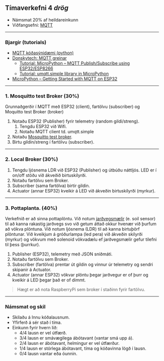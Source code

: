 ## Tímaverkefni 4 _drög_

- Námsmat 20% af heildareinkunn
- Viðfangsefni: [MQTT](https://github.com/VESM3/IOT/wiki/MQTT)

---

### Bjargir (tutorials)
- [MQTT kóðasýnidæmi (python)](https://github.com/VESM3/IOT/blob/main/Efni/MQTT/readme.md#mqtt-s%C3%BDnid%C3%A6mi) 
- [Donskytech: MQTT greinar](https://www.donskytech.com/blogs/mqtt/)
   - [Tutorial: MicroPython – MQTT Publish/Subscribe using ESP32/ESP8266](https://www.donskytech.com/micropython-mqtt-esp32-esp8266/)
   - [Tutorial: umqtt.simple library in MicroPython](https://www.donskytech.com/umqtt-simple-micropython-tutorial/)
- [MicroPython – Getting Started with MQTT on ESP32](https://randomnerdtutorials.com/micropython-mqtt-esp32-esp8266/)

---

### 1. Mosquitto test Broker (30%) 
Grunnaðgerðir í MQTT með ESP32 (client), fartölvu (subscriber) og Moquitto test Broker (broker)

1. Notaðu ESP32 (Publisher) fyrir telemetry (random gildi/streng). 
   1. Tengdu ESP32 við Wifi.
   1. Notaðu MQTT client td. umqtt.simple 
1. Notaðu [Mosquitto test broker](https://test.mosquitto.org/).
1. Birtu gildin/streng í fartölvu (subscriber).

---

### 2. Local Broker (30%)
1. Tengdu ljósnema LDR við ESP32 (Publisher) og útbúðu náttljós. LED er í on/off stöðu við ákveðið birtuskilyrði.  
1. Notaðu fartölvu sem Broker.
1. Subscriber (sama fartölva) birtir gildin. 
1. Actuator (annar ESP32) kveikir á LED við ákveðin birtuskilyrði (myrkur).

---

### 3. Pottaplanta. (40%)

Verkefnið er að sinna pottaplöntu. Við notum [jarðvegsmælir](https://github.com/VESM3/IOT/blob/main/Efni/soilsensor.md) (e. soil sensor) til að kanna rakastig jarðvegs svo við getum áttað okkur hvenær við þurfum að vökva plöntuna. Við notum ljósnema (LDR) til að kanna birtuþörf plöntunar. Við kveikjum á gróðurlampa (led pera) við ákveðin skilyrði (myrkur) og vökvum með solenoid vökvadælu ef jarðvegsmælir gefur tilefni til þess (þurrkur). 

1. Publisher (ESP32), telemetry með JSON sniðmáti.
1. Notaðu fartölvu sem Broker.
1. Subscriber (fartölva) prentar út gildin og vinnur úr telemetry og sendri skipanir á Actuator.
1. Actuator (annar ESP32) vökvar plöntu þegar jarðvegur er of þurr og kveikir á LED þegar það er of dimmt.

> Hægt er að nota RaspberryPi sem broker í staðinn fyrir fartölvu.

<!--
https://github.com/microsoft/IoT-For-Beginners/blob/main/2-farm/lessons/3-automated-plant-watering/README.md
-->

---

### Námsmat og skil

- Skilaðu á Innu kóðalausnum.
- Yfirferð á sér stað í tíma. 
- Einkunn fyrir hvern lið: 
    - 4/4 lausn er vel útfærð.
    - 3/4 lausn er smávægilega ábótavant (vantar smá upp á).
    - 2/4 lausn er ábótavant, helmingur er vel útfærður.
    - 1/4 lausn er stórlega ábótavant, tíma og kóðavinna lögð í lausn.
    - 0/4 lausn vantar eða óunnin.

<!--
Pælingar:
- [ ] hætta að nota Mosquitto test Broker?.
- [ ] Setja upp local Broker með fartölvu og sleppa Rpi?.
-->
